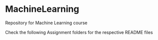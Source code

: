 # MachineLearning
 Repository for Machine Learning course
 
 Check the following Assignment folders for the respective README files